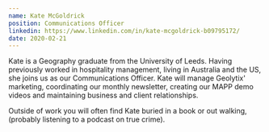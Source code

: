```yaml
---
name: Kate McGoldrick
position: Communications Officer
linkedin: https://www.linkedin.com/in/kate-mcgoldrick-b09795172/
date: 2020-02-21
---
```


Kate is a Geography graduate from the University of Leeds. Having previously worked in hospitality management, living in Australia and the US, she joins us as our Communications Officer. Kate will manage Geolytix' marketing, coordinating our monthly newsletter, creating our MAPP demo videos and maintaining business and client relationships.

Outside of work you will often find Kate buried in a book or out walking, (probably listening to a podcast on true crime). 
